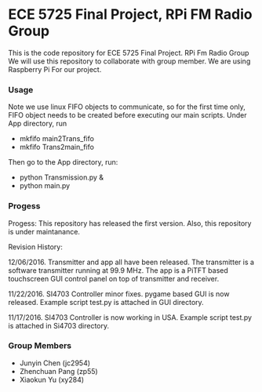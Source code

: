 
ECE 5725 Final Project, RPi FM Radio Group 
==========================================================================

This is the code repository for ECE 5725 Final Project. RPi Fm Radio Group
We will use this repository to collaborate with group member. We are using
Raspberry Pi For our project.

### Usage

Note we use linux FIFO objects to communicate, so for the first time only,
FIFO object needs to be created before executing our main scripts. Under App
directory, run

* mkfifo main2Trans_fifo
* mkfifo Trans2main_fifo

Then go to the App directory, run:

* python Transmission.py &
* python main.py

### Progess

Progess: This repository has released the first version. Also, this repository is under maintanance.

Revision History: 

12/06/2016. Transmitter and app all have been released.
The transmitter is a software transmitter running at 99.9 MHz. The app is a
PiTFT based touchscreen GUI control panel on top of transmitter and receiver.

11/22/2016. SI4703 Controller minor fixes.
pygame based GUI is now released. Example script test.py is attached in
GUI directory.

11/17/2016. SI4703 Controller is now working in USA.
Example script test.py is attached in Si4703 directory.

                  
### Group Members

 * Junyin Chen    (jc2954)
 * Zhenchuan Pang (zp55)
 * Xiaokun Yu     (xy284)
